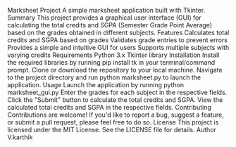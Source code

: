 Marksheet Project
A simple marksheet application built with Tkinter.
Summary
This project provides a graphical user interface (GUI) for calculating the total credits and SGPA (Semester Grade Point Average) based on the grades obtained in different subjects.
Features
Calculates total credits and SGPA based on grades
Validates grade entries to prevent errors
Provides a simple and intuitive GUI for users
Supports multiple subjects with varying credits
Requirements
Python 3.x
Tkinter library
Installation
Install the required libraries by running pip install tk in your terminal/command prompt.
Clone or download the repository to your local machine.
Navigate to the project directory and run python marksheet.py to launch the application.
Usage
Launch the application by running python marksheet_gui.py
Enter the grades for each subject in the respective fields.
Click the "Submit" button to calculate the total credits and SGPA.
View the calculated total credits and SGPA in the respective fields.
Contributing
Contributions are welcome! If you'd like to report a bug, suggest a feature, or submit a pull request, please feel free to do so.
License
This project is licensed under the MIT License. See the LICENSE file for details.
Author
V.karthik

